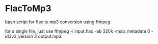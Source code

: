 # FlacToMp3
bash script for flac to mp3 conversion using ffmpeg

for a single file, just use
ffmpeg -i input.flac -ab 320k -map_metadata 0 -id3v2_version 3 output.mp3
